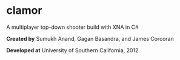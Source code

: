 # clamor
A multiplayer top-down shooter build with XNA in C#

<b>Created by</b> Sumukh Anand, Gagan Basandra, and James Corcoran

<b>Developed at</b> University of Southern California, 2012
